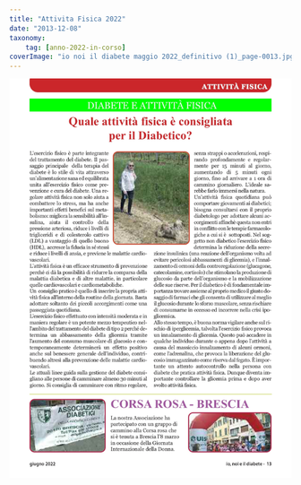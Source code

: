 ```yaml
---
title: "Attivita Fisica 2022"
date: "2013-12-08"
taxonomy: 
    tag: [anno-2022-in-corso]
coverImage: "io noi il diabete maggio 2022_definitivo (1)_page-0013.jpg"
---
```


![attivita fisica 2022](images/io%20noi%20il%20diabete%20maggio%202022_definitivo%20(1)_page-0013.jpg)
